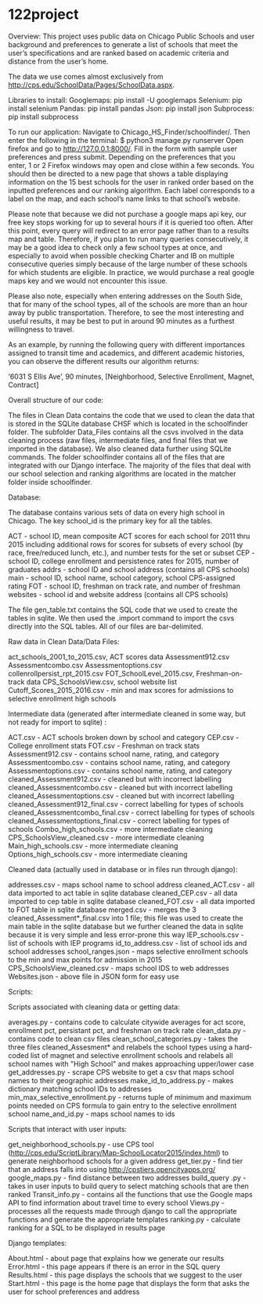 # 122project
 
Overview:
This project uses public data on Chicago Public Schools and user background and preferences to generate a list of schools that meet the user’s specifications and are ranked based on academic criteria and distance from the user’s home.

The data we use comes almost exclusively from http://cps.edu/SchoolData/Pages/SchoolData.aspx.

Libraries to install:
Googlemaps: pip install -U googlemaps
Selenium: pip install selenium
Pandas: pip install pandas
Json: pip install json
Subprocess: pip install subprocess 

To run our application:
Navigate to Chicago_HS_Finder/schoolfinder/. 
Then enter the following in the terminal:
    $ python3 manage.py runserver
Open firefox and go to  http://127.0.0.1:8000/. Fill in the form with sample user preferences and press submit. Depending on the preferences that you enter, 1 or 2 Firefox windows may open and close within a few seconds. 
You should then be directed to a new page that shows a table displaying information on the 15 best schools for the user in ranked order based on the inputted preferences and our ranking algorithm. Each label corresponds to a label on the map, and each school’s name links to that school’s website. 

Please note that because we did not purchase a google maps api key, our free key stops working for up to several hours if it is queried too often. After this point, every query will redirect to an error page rather than to a results map and table. Therefore, if you plan to run many queries consecutively, it may be a good idea to check only a few school types at once, and especially to avoid when possible checking Charter and IB on multiple consecutive queries simply because of the large number of these schools for which students are eligible. In practice, we would purchase a real google maps key and we would not encounter this issue. 

Please also note, especially when entering addresses on the South Side, that for many of the school types, all of the schools are more than an hour away by public transportation. Therefore, to see the most interesting and useful results, it may be best to put in around 90 minutes as a furthest willingness to travel.

As an example, by running the following query with different importances assigned to transit time and academics, and different academic histories, you can observe the different results our algorithm returns: 

‘6031 S Ellis Ave’, 90 minutes, [Neighborhood, Selective Enrollment, Magnet, Contract]

Overall structure of our code:

The files in Clean Data contains the code that we used to clean the data that is stored in the SQLite database CHSF which is located in the schoolfinder folder. The subfolder Data_Files contains all the csvs involved in the data cleaning process (raw files, intermediate files, and final files that we imported in the database). We also cleaned data further using SQLite commands.
The folder schoolfinder contains all of the files that are integrated with our Django interface. The majority of the files that deal with our school selection and ranking algorithms are located in the matcher folder inside schoolfinder.  

Database:

The database contains various sets of data on every high school in Chicago. The key school_id is the primary key for all the tables. 

ACT - school ID, mean composite ACT scores for each school for 2011 thru 2015 including additional rows for scores for subsets of every school (by race, free/reduced lunch, etc.), and number tests for the set or subset
CEP - school ID, college enrollment and persistence rates for 2015, number of graduates
addrs - school ID and school address (contains all CPS schools)
main - school ID, school name, school category, school CPS-assigned rating
FOT - school ID, freshman on track rate, and number of freshman
websites - school id and website address (contains all CPS schools)

The file gen_table.txt contains the SQL code that we used to create the tables in sqlite. We then used the .import command to import the csvs directly into the SQL tables. All of our files are bar-delimited. 

Raw data in Clean Data/Data Files:

act_schools_2001_to_2015.csv, ACT scores data
Assessment912.csv
Assessmentcombo.csv
Assessmentoptions.csv
collenrollpersist_rpt_2015.csv
FOT_SchoolLevel_2015.csv, Freshman-on-track data
CPS_SchoolsView.csv, school website list
Cutoff_Scores_2015_2016.csv - min and max scores for admissions to selective enrollment high schools


Intermediate data (generated after intermediate cleaned in some way, but not ready for import to sqlite) :

ACT.csv - ACT schools broken down by school and category
CEP.csv - College enrollment stats
FOT.csv - Freshman on track stats
Assessment912.csv - contains school name, rating, and category
Assessmentcombo.csv - contains school name, rating, and category
Assessmentoptions.csv - contains school name, rating, and category
cleaned_Assessment912.csv - cleaned but with incorrect labelling
cleaned_Assessmentcombo.csv - cleaned but with incorrect labelling
cleaned_Assessmentoptions.csv - cleaned but with incorrect labelling
cleaned_Assessment912_final.csv - correct labelling for types of schools
cleaned_Assessmentcombo_final.csv - correct labelling for types of schools
cleaned_Assessmentoptions_final.csv - correct labelling for types of schools
Combo_high_schools.csv - more intermediate cleaning
CPS_SchoolsView_cleaned.csv - more intermediate cleaning
Main_high_schools.csv - more intermediate cleaning
Options_high_schools.csv - more intermediate cleaning

Cleaned data (actually used in database or in files run through django):

addresses.csv - maps school name to school address
cleaned_ACT.csv - all data imported to act table in sqlite database
cleaned_CEP.csv - all data imported to cep table in sqlite database
cleaned_FOT.csv - all data imported to FOT table in sqlite database
merged.csv - merges the 3 cleaned_Assessment*_final.csv into 1 file; this file was used to create the main table in the sqlite database but we further cleaned the data in sqlite because it is very simple and less error-prone this way
IEP_schools.csv - list of schools with IEP programs
id_to_address.csv - list of school ids and school addresses
school_ranges.json - maps selective enrollment schools to the min and max points for admission in 2015
CPS_SchoolsView_cleaned.csv - maps school IDS to web addresses
Websites.json - above file in JSON form for easy use

Scripts:

Scripts associated with cleaning data or getting data:

averages.py - contains code to calculate citywide averages for act score, enrollment pct, persistant pct, and freshman on track rate
clean_data.py - contains code to clean csv files
clean_school_categories.py - takes the three files cleaned_Assesment* and relabels the
school types using a hard-coded list of magnet and selective enrollment schools and relabels
all school names with "High School" and makes approaching upper/lower case
get_addresses.py - scrape CPS website to get a csv that maps school names to their geographic addresses
make_id_to_address.py - makes dictionary matching school IDs to addresses
min_max_selective_enrollment.py - returns tuple of minimum and maximum points needed on CPS formula to gain entry to the selective enrollment school
name_and_id.py - maps school names to ids

Scripts that interact with user inputs:

get_neighborhood_schools.py - use CPS tool (http://cps.edu/ScriptLibrary/Map-SchoolLocator2015/index.html) to generate neighborhood schools for a given address
get_tier.py - find tier that an address falls into using http://cpstiers.opencityapps.org/ 
google_maps.py - find distance between two addresses
build_query .py - takes in user inputs to build query to select matching schools that are then ranked
Transit_info.py - contains all the functions that use the Google maps API to find information about travel time to every school
Views.py - processes all the requests made through django to call the appropriate functions and generate the appropriate templates
ranking.py - calculate ranking for a SQL to be displayed in results page

Django templates:

About.html - about page that explains how we generate our results
Error.html - this page appears if there is an error in the SQL query
Results.html - this page displays the schools that we suggest to the user
Start.html - this page is the home page that displays the form that asks the user for school preferences and address
